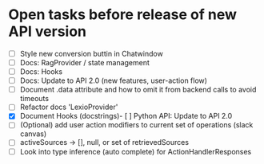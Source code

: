 # Open tasks before release of new API version

- [ ] Style new conversion buttin in Chatwindow
- [ ] Docs: RagProvider / state management
- [ ] Docs: Hooks
- [ ] Docs: Update to API 2.0 (new features, user-action flow)
- [ ] Document .data attribute and how to omit it from backend calls to avoid timeouts
- [ ] Refactor docs 'LexioProvider'
- [x] Document Hooks (docstrings)- [ ] Python API: Update to API 2.0
- [ ] (Optional) add user action modifiers to current set of operations (slack canvas)
- [ ] activeSources -> [], null, or set of retrievedSources
- [ ] Look into type inference (auto complete) for ActionHandlerResponses